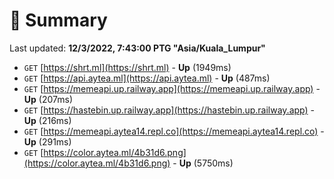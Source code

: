 # 📖 Summary
Last updated: **12/3/2022, 7:43:00 PTG "Asia/Kuala_Lumpur"**

- `GET` [https://shrt.ml](https://shrt.ml) - **Up** (1949ms)
- `GET` [https://api.aytea.ml](https://api.aytea.ml) - **Up** (487ms)
- `GET` [https://memeapi.up.railway.app](https://memeapi.up.railway.app) - **Up** (207ms)
- `GET` [https://hastebin.up.railway.app](https://hastebin.up.railway.app) - **Up** (216ms)
- `GET` [https://memeapi.aytea14.repl.co](https://memeapi.aytea14.repl.co) - **Up** (291ms)
- `GET` [https://color.aytea.ml/4b31d6.png](https://color.aytea.ml/4b31d6.png) - **Up** (5750ms)
